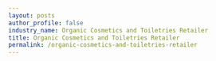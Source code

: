 ```yaml
---
layout: posts 
author_profile: false 
industry_name: Organic Cosmetics and Toiletries Retailer
title: Organic Cosmetics and Toiletries Retailer
permalink: /organic-cosmetics-and-toiletries-retailer
---
```

